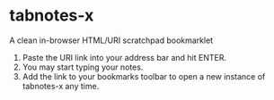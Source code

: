 # tabnotes-x
A clean in-browser HTML/URI scratchpad bookmarklet

<ol>
<li>Paste the URI link into your address bar and hit ENTER.</li>
<li>You may start typing your notes.</li>
<li>Add the link to your bookmarks toolbar to open a new instance of tabnotes-x any time.</li>
